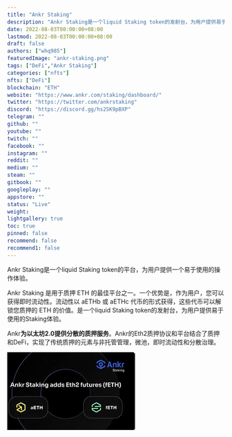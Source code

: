 ```yaml
---
title: "Ankr Staking"
description: "Ankr Staking是一个liquid Staking token的发射台，为用户提供易于使用的Staking体验。"
date: 2022-08-03T00:00:00+08:00
lastmod: 2022-08-03T00:00:00+08:00
draft: false
authors: ["whq985"]
featuredImage: "ankr-staking.png"
tags: ["DeFi","Ankr Staking"]
categories: ["nfts"]
nfts: ["DeFi"]
blockchain: "ETH"
website: "https://www.ankr.com/staking/dashboard/"
twitter: "https://twitter.com/ankrstaking"
discord: "https://discord.gg/hs2SK9pBXP"
telegram: ""
github: ""
youtube: ""
twitch: ""
facebook: ""
instagram: ""
reddit: ""
medium: ""
steam: ""
gitbook: ""
googleplay: ""
appstore: ""
status: "Live"
weight: 
lightgallery: true
toc: true
pinned: false
recommend: false
recommend1: false
---
```

<p>Ankr Staking是一个liquid Staking token的平台，为用户提供一个易于使用的操作体验。</p>

Ankr Staking 是用于质押 ETH 的最佳平台之一。一个优势是，作为用户，您可以获得即时流动性。流动性以 aETHb 或 aETHc 代币的形式获得，这些代币可以解锁您质押的 ETH 的价值。是一个liquid Staking token的发射台，为用户提供易于使用的Staking体验。

Ankr**为以太坊2.0提供分散的质押服务**。Ankr的Eth2质押协议和平台结合了质押和DeFi，实现了传统质押的元素与非托管管理，微池，即时流动性和分散治理。

![1](1.jpg)
